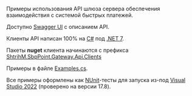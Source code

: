 Примеры использования API шлюза сервера обеспечения взаимодействия с системой быстрых платежей.

Доступно [Swagger UI](https://46.28.89.35:9904/index.html) с описанием API.

Клиенты API написан 100% на [C#](https://ru.wikipedia.org/wiki/C_Sharp) под [.NET 7](https://devblogs.microsoft.com/dotnet/announcing-dotnet-7/).

Пакеты **nuget** клиента начинаются с префикса [ShtrihM.SbpPoint.Gateway.Api.Clients](https://www.nuget.org/packages?q=ShtrihM.SbpPoint.Gateway.Api.Clients)

Примеры в файле [Examples.cs](/Gateway/Examples.cs).

Все примеры оформлены как [NUnit](https://nunit.org/)-тесты для запуска из-под [Visual Studio 2022](https://visualstudio.microsoft.com/ru/vs/) (проверено на версии 17.8).
